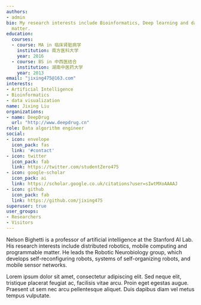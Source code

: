 ```yaml
---
authors:
- admin
bio: My research interests include Bioinformatics, Deep learning and data visualization
  matter.
education:
  courses:
  - course: MA in 临床肾脏病学
    institution: 南方医科大学
    year: 2016
  - course: BS in 中西医结合
    institution: 湖南中医药大学
    year: 2013
email: "jixing475@163.com"
interests:
- Artificial Intelligence
- Bioinformatics
- data visualization
name: Jixing Liu
organizations:
- name: DeepDrug
  url: "http://www.deepdrug.cn"
role: Data algorithm engineer
social:
- icon: envelope
  icon_pack: fas
  link: '#contact'
- icon: twitter
  icon_pack: fab
  link: https://twitter.com/studentZero475
- icon: google-scholar
  icon_pack: ai
  link: https://scholar.google.co.uk/citations?user=sIwtMXoAAAAJ
- icon: github
  icon_pack: fab
  link: https://github.com/jixing475
superuser: true
user_groups:
- Researchers
- Visitors
---
```


Nelson Bighetti is a professor of artificial intelligence at the Stanford AI Lab. His research interests include distributed robotics, mobile computing and programmable matter. He leads the Robotic Neurobiology group, which develops self-reconfiguring robots, systems of self-organizing robots, and mobile sensor networks.

Lorem ipsum dolor sit amet, consectetur adipiscing elit. Sed neque elit, tristique placerat feugiat ac, facilisis vitae arcu. Proin eget egestas augue. Praesent ut sem nec arcu pellentesque aliquet. Duis dapibus diam vel metus tempus vulputate.
